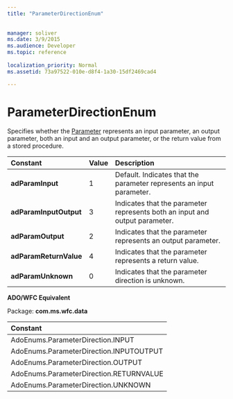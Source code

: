 ```yaml
---
title: "ParameterDirectionEnum"
 
 
manager: soliver
ms.date: 3/9/2015
ms.audience: Developer
ms.topic: reference
  
localization_priority: Normal
ms.assetid: 73a97522-010e-d8f4-1a30-15df2469cad4

---
```


# ParameterDirectionEnum

Specifies whether the [Parameter](parameter-object-ado.md) represents an input parameter, an output parameter, both an input and an output parameter, or the return value from a stored procedure. 
  
|**Constant**|**Value**|**Description**|
|:-----|:-----|:-----|
|**adParamInput** <br/> |1  <br/> |Default. Indicates that the parameter represents an input parameter.  <br/> |
|**adParamInputOutput** <br/> |3  <br/> |Indicates that the parameter represents both an input and output parameter.  <br/> |
|**adParamOutput** <br/> |2  <br/> |Indicates that the parameter represents an output parameter.  <br/> |
|**adParamReturnValue** <br/> |4  <br/> |Indicates that the parameter represents a return value.  <br/> |
|**adParamUnknown** <br/> |0  <br/> |Indicates that the parameter direction is unknown.  <br/> |
   
 **ADO/WFC Equivalent**
  
Package: **com.ms.wfc.data**
  
|**Constant**|
|:-----|
|AdoEnums.ParameterDirection.INPUT  <br/> |
|AdoEnums.ParameterDirection.INPUTOUTPUT  <br/> |
|AdoEnums.ParameterDirection.OUTPUT  <br/> |
|AdoEnums.ParameterDirection.RETURNVALUE  <br/> |
|AdoEnums.ParameterDirection.UNKNOWN  <br/> |
   


